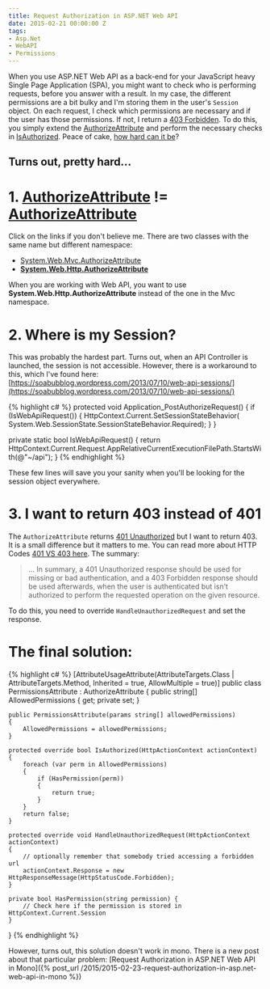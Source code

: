 ```yaml
---
title: Request Authorization in ASP.NET Web API
date: 2015-02-21 00:00:00 Z
tags:
- Asp.Net
- WebAPI
- Permissions
---
```


When you use ASP.NET Web API as a back-end for your JavaScript heavy Single Page Application (SPA), you might want to check who is performing requests, before you answer with a result. In my case, the different permissions are a bit bulky and I'm storing them in the user's `Session` object. On each request, I check which permissions are necessary and if the user has those permissions. If not, I return a [403 Forbidden](http://en.wikipedia.org/wiki/HTTP_403). To do this, you simply extend the [AuthorizeAttribute](https://msdn.microsoft.com/en-us/library/system.web.http.authorizeattribute%28v=vs.118%29.aspx?f=255&MSPPError=-2147217396) and perform the necessary checks in [IsAuthorized](https://msdn.microsoft.com/en-us/library/system.web.http.authorizeattribute.isauthorized(v=vs.118).aspx). Peace of cake, [how hard can it be](https://www.youtube.com/watch?v=uL0ROeZw7wA)?

## Turns out, pretty hard...

# 1. [AuthorizeAttribute](https://msdn.microsoft.com/en-us/library/system.web.mvc.authorizeattribute%28v=vs.118%29.aspx?f=255&MSPPError=-2147217396) != [AuthorizeAttribute](https://msdn.microsoft.com/en-us/library/system.web.http.authorizeattribute%28v=vs.118%29.aspx?f=255&MSPPError=-2147217396)

Click on the links if you don't believe me. There are two classes with the same name but different namespace:

- [System.Web.Mvc.AuthorizeAttribute](https://msdn.microsoft.com/en-us/library/system.web.mvc.authorizeattribute%28v=vs.118%29.aspx?f=255&MSPPError=-2147217396)
- **[System.Web.Http.AuthorizeAttribute](https://msdn.microsoft.com/en-us/library/system.web.http.authorizeattribute%28v=vs.118%29.aspx?f=255&MSPPError=-2147217396)**

When you are working with Web API, you want to use **System.Web.Http.AuthorizeAttribute** instead of the one in the Mvc namespace.

# 2. Where is my Session?

This was probably the hardest part. Turns out, when an API Controller is launched, the session is not accessible. However, there is a workaround to this, which I've found here: [https://soabubblog.wordpress.com/2013/07/10/web-api-sessions/](https://soabubblog.wordpress.com/2013/07/10/web-api-sessions/)

{% highlight c# %}
protected void Application_PostAuthorizeRequest()
{
  if (IsWebApiRequest())
  {
    HttpContext.Current.SetSessionStateBehavior(
      System.Web.SessionState.SessionStateBehavior.Required);
  }
}

private static bool IsWebApiRequest()
{
  return HttpContext.Current.Request.AppRelativeCurrentExecutionFilePath.StartsWith(@"~/api");
}
{% endhighlight %}

These few lines will save you your sanity when you'll be looking for the session object everywhere.

# 3. I want to return 403 instead of 401

The `AuthorizeAttribute` returns [401 Unauthorized](http://en.wikipedia.org/wiki/List_of_HTTP_status_codes#4xx_Client_Error) but I want to return 403. It is a small difference but it matters to me. You can read more about HTTP Codes [401 VS 403 here](http://stackoverflow.com/questions/3297048/403-forbidden-vs-401-unauthorized-http-responses). The summary:

> ... In summary, a 401 Unauthorized response should be used for missing or bad authentication, and a 403 Forbidden response should be used afterwards, when the user is authenticated but isn’t authorized to perform the requested operation on the given resource.

To do this, you need to override `HandleUnauthorizedRequest` and set the response.

# The final solution:

{% highlight c# %}
[AttributeUsageAttribute(AttributeTargets.Class | AttributeTargets.Method, Inherited = true, AllowMultiple = true)]
public class PermissionsAttribute : AuthorizeAttribute
{
    public string[] AllowedPermissions { get; private set; }

    public PermissionsAttribute(params string[] allowedPermissions)
    {
        AllowedPermissions = allowedPermissions;
    }

    protected override bool IsAuthorized(HttpActionContext actionContext)
    {
        foreach (var perm in AllowedPermissions)
        {
            if (HasPermission(perm))
            {
                return true;
            }
        }
        return false;
    }

    protected override void HandleUnauthorizedRequest(HttpActionContext actionContext)
    {
        // optionally remember that somebody tried accessing a forbidden url
        actionContext.Response = new HttpResponseMessage(HttpStatusCode.Forbidden);
    }

    private bool HasPermission(string permission) {
        // Check here if the permission is stored in HttpContext.Current.Session
    }
}
{% endhighlight %}

However, turns out, this solution doesn't work in mono. There is a new post about that particular problem: [Request Authorization in ASP.NET Web API in Mono]({% post_url /2015/2015-02-23-request-authorization-in-asp.net-web-api-in-mono %})